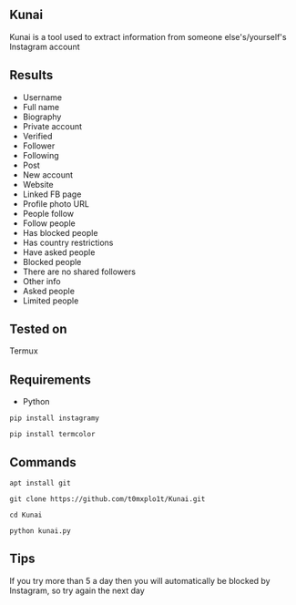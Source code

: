 Kunai
----
Kunai is a tool used to extract information from someone else's/yourself's Instagram account

Results
----
* Username
* Full name
* Biography
* Private account
* Verified
* Follower
* Following
* Post
* New account
* Website
* Linked FB page
* Profile photo URL
* People follow
* Follow people
* Has blocked people
* Has country restrictions
* Have asked people
* Blocked people
* There are no shared followers
* Other info
* Asked people
* Limited people

Tested on
----
Termux

Requirements
----
* Python

`pip install instagramy`

`pip install termcolor`

Commands
----
`apt install git`

`git clone https://github.com/t0mxplo1t/Kunai.git`

`cd Kunai`

`python kunai.py`

Tips
----
If you try more than 5 a day then you will automatically be blocked by Instagram, so try again the next day
